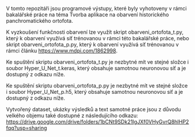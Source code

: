 V tomto repozitáři jsou programové výstupy, které byly vyhotoveny v rámci bakalářské práce na téma Tvorba aplikace na obarvení historického panchromatického ortofota.

K vyzkoušení funkčnosti obarvení lze využít skript obarveni_ortofota_t.py, který k obarvení využívá síť trénovanou v rámci této bakalářské práce, nebo skript obarveni_ortofota_p.py, který k obarvení využívá síť trénovanou v rámci článku https://www.mdpi.com/1862998.

Ke spuštění skriptu obarveni_ortofota_t.py je nezbytné mít ve stejné složce i soubor Hyper_U_Net_t.keras, který obsahuje samotnou neuronovou síť a je dostupný z odkazu níže.

Ke spuštění skriptu obarveni_ortofota_p.py je nezbytné mít ve stejné složce i soubor Hyper_U_Net_p.h5, který obsahuje samotnou neuronovou síť a je dostupný z odkazu níže.

Vytvořený dataset, ukázky výsledků a text samotné práce jsou z důvodu velkého objemu také dostupné z následujícího odkazu: https://drive.google.com/drive/folders/1bCNt9SDk21IgJXf0VHyGvrQ8hlHP2fqq?usp=sharing
